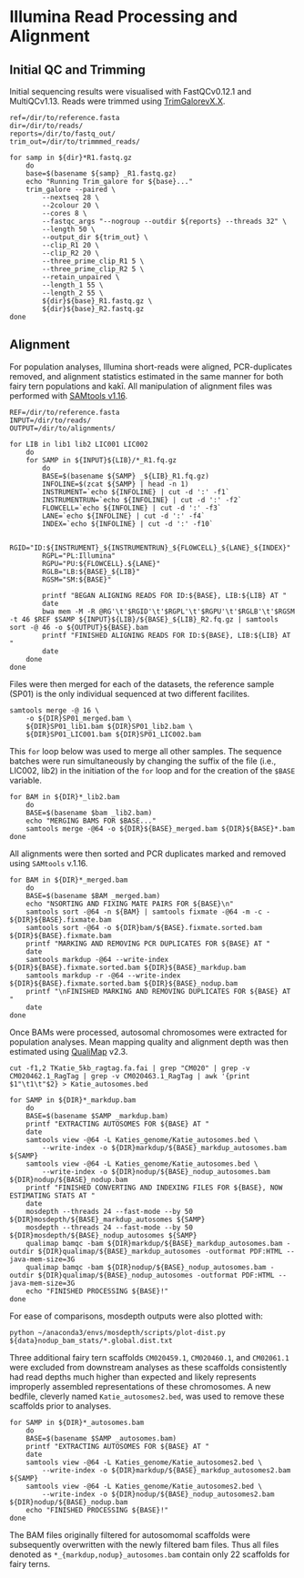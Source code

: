 # Illumina Read Processing and Alignment
## Initial QC and Trimming
Initial sequencing results were visualised with FastQCv0.12.1 and MultiQCv1.13. Reads were trimmed using [TrimGalorevX.X](https://www.bioinformatics.babraham.ac.uk/projects/trim_galore/).  
```
ref=/dir/to/reference.fasta
dir=/dir/to/reads/
reports=/dir/to/fastq_out/
trim_out=/dir/to/trimmmed_reads/

for samp in ${dir}*R1.fastq.gz
    do
    base=$(basename ${samp} _R1.fastq.gz)
    echo "Running Trim_galore for ${base}..."
    trim_galore --paired \
        --nextseq 28 \
        --2colour 20 \
        --cores 8 \
        --fastqc_args "--nogroup --outdir ${reports} --threads 32" \
        --length 50 \
        --output_dir ${trim_out} \
        --clip_R1 20 \
        --clip_R2 20 \
        --three_prime_clip_R1 5 \
        --three_prime_clip_R2 5 \
        --retain_unpaired \
        --length_1 55 \
        --length_2 55 \
        ${dir}${base}_R1.fastq.gz \
        ${dir}${base}_R2.fastq.gz
done
```
## Alignment
For population analyses, Illumina short-reads were aligned, PCR-duplicates removed, and alignment statistics estimated in the same manner for both fairy tern populations and kakī. All manipulation of alignment files was performed with [SAMtools v1.16](https://www.htslib.org/).  
```
REF=/dir/to/reference.fasta
INPUT=/dir/to/reads/
OUTPUT=/dir/to/alignments/

for LIB in lib1 lib2 LIC001 LIC002
    do
    for SAMP in ${INPUT}${LIB}/*_R1.fq.gz
        do
        BASE=$(basename ${SAMP} _${LIB}_R1.fq.gz)
        INFOLINE=$(zcat ${SAMP} | head -n 1)
        INSTRUMENT=`echo ${INFOLINE} | cut -d ':' -f1`
        INSTRUMENTRUN=`echo ${INFOLINE} | cut -d ':' -f2`
        FLOWCELL=`echo ${INFOLINE} | cut -d ':' -f3`
        LANE=`echo ${INFOLINE} | cut -d ':' -f4`
        INDEX=`echo ${INFOLINE} | cut -d ':' -f10`

        RGID="ID:${INSTRUMENT}_${INSTRUMENTRUN}_${FLOWCELL}_${LANE}_${INDEX}"
        RGPL="PL:Illumina"
        RGPU="PU:${FLOWCELL}.${LANE}"
        RGLB="LB:${BASE}_${LIB}"
        RGSM="SM:${BASE}"

        printf "BEGAN ALIGNING READS FOR ID:${BASE}, LIB:${LIB} AT "
        date
        bwa mem -M -R @RG'\t'$RGID'\t'$RGPL'\t'$RGPU'\t'$RGLB'\t'$RGSM -t 46 $REF $SAMP ${INPUT}${LIB}/${BASE}_${LIB}_R2.fq.gz | samtools sort -@ 46 -o ${OUTPUT}${BASE}.bam
        printf "FINISHED ALIGNING READS FOR ID:${BASE}, LIB:${LIB} AT "
        date
    done
done
```
Files were then merged for each of the datasets, the reference sample (SP01) is the only individual sequenced at two different facilites.  
```
samtools merge -@ 16 \
    -o ${DIR}SP01_merged.bam \
    ${DIR}SP01_lib1.bam ${DIR}SP01_lib2.bam \
    ${DIR}SP01_LIC001.bam ${DIR}SP01_LIC002.bam
```
 
 This `for` loop below was used to merge all other samples. The sequence batches were run simultaneously by changing the suffix of the file (i.e., LIC002, lib2) in the initiation of the `for` loop and for the creation of the `$BASE` variable.  
```
for BAM in ${DIR}*_lib2.bam
    do
    BASE=$(basename $bam _lib2.bam)
    echo "MERGING BAMS FOR $BASE..."
    samtools merge -@64 -o ${DIR}${BASE}_merged.bam ${DIR}${BASE}*.bam
done
```
All alignments were then sorted and PCR duplicates marked and removed using `SAMtools` v.1.16.  
```
for BAM in ${DIR}*_merged.bam
    do
    BASE=$(basename $BAM _merged.bam)
    echo "NSORTING AND FIXING MATE PAIRS FOR ${BASE}\n"
    samtools sort -@64 -n ${BAM} | samtools fixmate -@64 -m -c - ${DIR}${BASE}.fixmate.bam
    samtools sort -@64 -o ${DIR}bam/${BASE}.fixmate.sorted.bam ${DIR}${BASE}.fixmate.bam
    printf "MARKING AND REMOVING PCR DUPLICATES FOR ${BASE} AT "
    date
    samtools markdup -@64 --write-index ${DIR}${BASE}.fixmate.sorted.bam ${DIR}${BASE}_markdup.bam
    samtools markdup -r -@64 --write-index ${DIR}${BASE}.fixmate.sorted.bam ${DIR}${BASE}_nodup.bam
    printf "\nFINISHED MARKING AND REMOVING DUPLICATES FOR ${BASE} AT "
    date
done
```
Once BAMs were processed, autosomal chromosomes were extracted for population analyses. Mean mapping quality and alignment depth was then estimated using [QualiMap](http://qualimap.conesalab.org/) v2.3.  
```
cut -f1,2 TKatie_5kb_ragtag.fa.fai | grep "CM020" | grep -v CM020462.1_RagTag | grep -v CM020463.1_RagTag | awk '{print $1"\t1\t"$2} > Katie_autosomes.bed

for SAMP in ${DIR}*_markdup.bam
    do
    BASE=$(basename $SAMP _markdup.bam)
    printf "EXTRACTING AUTOSOMES FOR ${BASE} AT "
    date
    samtools view -@64 -L Katies_genome/Katie_autosomes.bed \
        --write-index -o ${DIR}markdup/${BASE}_markdup_autosomes.bam ${SAMP}
    samtools view -@64 -L Katies_genome/Katie_autosomes.bed \
        --write-index -o ${DIR}nodup/${BASE}_nodup_autosomes.bam ${DIR}nodup/${BASE}_nodup.bam
    printf "FINISHED CONVERTING AND INDEXING FILES FOR ${BASE}, NOW ESTIMATING STATS AT "
    date
    mosdepth --threads 24 --fast-mode --by 50 ${DIR}mosdepth/${BASE}_markdup_autosomes ${SAMP}
    mosdepth --threads 24 --fast-mode --by 50 ${DIR}mosdepth/${BASE}_nodup_autosomes ${SAMP}
    qualimap bamqc -bam ${DIR}markdup/${BASE}_markdup_autosomes.bam -outdir ${DIR}qualimap/${BASE}_markdup_autosomes -outformat PDF:HTML --java-mem-size=3G
    qualimap bamqc -bam ${DIR}nodup/${BASE}_nodup_autosomes.bam -outdir ${DIR}qualimap/${BASE}_nodup_autosomes -outformat PDF:HTML --java-mem-size=3G
    echo "FINISHED PROCESSING ${BASE}!"
done
```
For ease of comparisons, mosdepth outputs were also plotted with:
```
python ~/anaconda3/envs/mosdepth/scripts/plot-dist.py ${data}nodup_bam_stats/*.global.dist.txt
```

Three additional fairy tern scaffolds `CM020459.1`, `CM020460.1`, and `CM02061.1` were excluded from downstream analyses as these scaffolds consistently had read depths much higher than expected and likely represents improperly assembled representations of these chromosomes. A new bedfile, cleverly named `Katie_autosomes2.bed`, was used to remove these scaffolds prior to analyses.  
```
for SAMP in ${DIR}*_autosomes.bam
    do
    BASE=$(basename $SAMP _autosomes.bam)
    printf "EXTRACTING AUTOSOMES FOR ${BASE} AT "
    date
    samtools view -@64 -L Katies_genome/Katie_autosomes2.bed \
        --write-index -o ${DIR}markdup/${BASE}_markdup_autosomes2.bam ${SAMP}
    samtools view -@64 -L Katies_genome/Katie_autosomes2.bed \
        --write-index -o ${DIR}nodup/${BASE}_nodup_autosomes2.bam ${DIR}nodup/${BASE}_nodup.bam
    echo "FINISHED PROCESSING ${BASE}!"
done
```
 The BAM files originally filtered for autosomomal scaffolds were subsequently overwritten with the newly filtered bam files. Thus all files denoted as `*_{markdup,nodup}_autosomes.bam` contain only 22 scaffolds for fairy terns.  